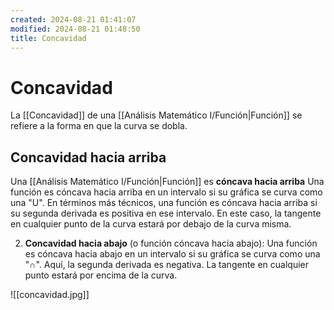 ```yaml
---
created: 2024-08-21 01:41:07
modified: 2024-08-21 01:48:50
title: Concavidad
---
```


# Concavidad

La [[Concavidad]] de una [[Análisis Matemático I/Función|Función]] se refiere a la forma en que la curva se dobla.

## Concavidad hacia arriba
Una [[Análisis Matemático I/Función|Función]] es **cóncava hacia arriba** Una función es cóncava hacia arriba en un intervalo si su gráfica se curva como una "U". En términos más técnicos, una función es cóncava hacia arriba si su segunda derivada es positiva en ese intervalo. En este caso, la tangente en cualquier punto de la curva estará por debajo de la curva misma.
    
2. **Concavidad hacia abajo** (o función cóncava hacia abajo): Una función es cóncava hacia abajo en un intervalo si su gráfica se curva como una "∩". Aquí, la segunda derivada es negativa. La tangente en cualquier punto estará por encima de la curva.

![[concavidad.jpg]]
